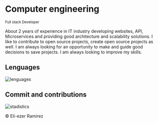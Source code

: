 # Computer engineering 
<sub> Full stack Developer </sub>

About 2 years of experience in IT industry developing websites, API, Microservices and providing good architecture and scalability solutions.
I like to contribute to open source projects, create open source projects as well. I am always looking for an opportunity to make and guide good decisions to save projects. I am always looking to improve my skills.

## Lenguages
![lenguages](http://github-profile-summary-cards.vercel.app/api/cards/most-commit-language?username=EliezerRamirezRuiz&theme=github_dark)

## Commit and contributions
![stadistics](http://github-profile-summary-cards.vercel.app/api/cards/profile-details?username=EliezerRamirezRuiz&theme=github_dark)

©️ Eli-ezer Ramirez
